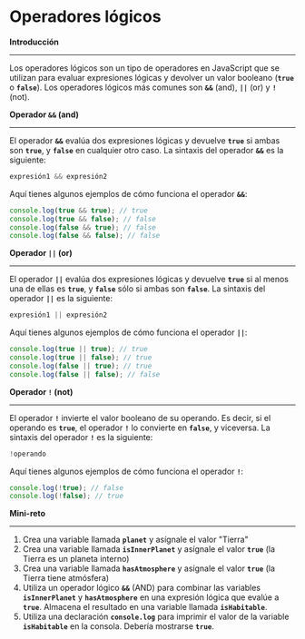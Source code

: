 # Operadores lógicos

**Introducción**

---

Los operadores lógicos son un tipo de operadores en JavaScript que se utilizan para evaluar expresiones lógicas y devolver un valor booleano (**`true`** o **`false`**). Los operadores lógicos más comunes son **`&&`** (and), **`||`** (or) y **`!`** (not).

**Operador `&&` (and)**

---

El operador **`&&`** evalúa dos expresiones lógicas y devuelve **`true`** si ambas son **`true`**, y **`false`** en cualquier otro caso. La sintaxis del operador **`&&`** es la siguiente:

```jsx
expresión1 && expresión2
```

Aquí tienes algunos ejemplos de cómo funciona el operador **`&&`**:

```jsx
console.log(true && true); // true
console.log(true && false); // false
console.log(false && true); // false
console.log(false && false); // false

```

**Operador `||` (or)**

---

El operador **`||`** evalúa dos expresiones lógicas y devuelve **`true`** si al menos una de ellas es **`true`**, y **`false`** sólo si ambas son **`false`**. La sintaxis del operador **`||`** es la siguiente:

```jsx
expresión1 || expresión2

```

Aquí tienes algunos ejemplos de cómo funciona el operador **`||`**:

```jsx
console.log(true || true); // true
console.log(true || false); // true
console.log(false || true); // true
console.log(false || false); // false

```

**Operador `!` (not)**

---

El operador **`!`** invierte el valor booleano de su operando. Es decir, si el operando es **`true`**, el operador **`!`** lo convierte en **`false`**, y viceversa. La sintaxis del operador **`!`** es la siguiente:

```jsx
!operando

```

Aquí tienes algunos ejemplos de cómo funciona el operador **`!`**:

```jsx
console.log(!true); // false
console.log(!false); // true

```

**Mini-reto**

---

1. Crea una variable llamada **`planet`** y asígnale el valor "Tierra"
2. Crea una variable llamada **`isInnerPlanet`** y asígnale el valor **`true`** (la Tierra es un planeta interno)
3. Crea una variable llamada **`hasAtmosphere`** y asígnale el valor **`true`** (la Tierra tiene atmósfera)
4. Utiliza un operador lógico **`&&`** (AND) para combinar las variables **`isInnerPlanet`** y **`hasAtmosphere`** en una expresión lógica que evalúe a **`true`**. Almacena el resultado en una variable llamada **`isHabitable`**.
5. Utiliza una declaración **`console.log`** para imprimir el valor de la variable **`isHabitable`** en la consola. Debería mostrarse **`true`**.